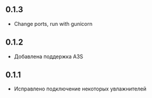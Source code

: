 ## 0.1.3

* Change ports, run with gunicorn

## 0.1.2

* Добавлена поддержка A3S

## 0.1.1

* Исправлено подключение некоторых увлажнителей
